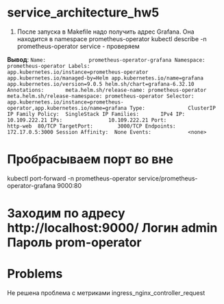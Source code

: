 # service_architecture_hw5

1. После запуска в Makefile надо получить адрес Grafana. Она находится в namespace prometheus-operator
kubectl describe -n prometheus-operator service - проверяем

**Вывод**:
`Name:              prometheus-operator-grafana
Namespace:         prometheus-operator
Labels:            app.kubernetes.io/instance=prometheus-operator
app.kubernetes.io/managed-by=Helm
app.kubernetes.io/name=grafana
app.kubernetes.io/version=9.0.5
helm.sh/chart=grafana-6.32.10
Annotations:       meta.helm.sh/release-name: prometheus-operator
meta.helm.sh/release-namespace: prometheus-operator
Selector:          app.kubernetes.io/instance=prometheus-operator,app.kubernetes.io/name=grafana
Type:              ClusterIP
IP Family Policy:  SingleStack
IP Families:       IPv4
IP:                10.109.222.21
IPs:               10.109.222.21
Port:              http-web  80/TCP
TargetPort:        3000/TCP
Endpoints:         172.17.0.5:3000
Session Affinity:  None
Events:            <none>`

# Пробрасываем порт во вне
kubectl port-forward -n prometheus-operator service/prometheus-operator-grafana 9000:80

# Заходим по адресу http://localhost:9000/ **Логин** admin **Пароль** prom-operator



# Problems
Не решена проблема с метриками ingress_nginx_controller_request
